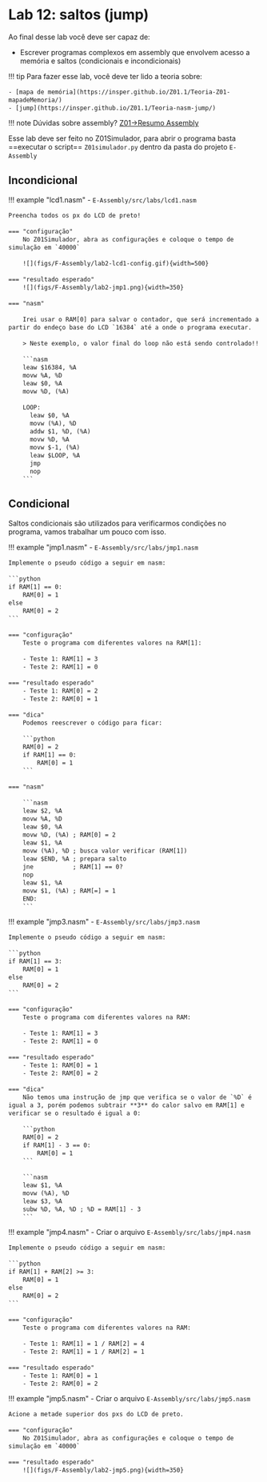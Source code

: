 # Lab 12: saltos (jump)

Ao final desse lab você deve ser capaz de:

- Escrever programas complexos em assembly que envolvem acesso a memória e saltos (condicionais e incondicionais)

!!! tip
    Para fazer esse lab, você deve ter lido a teoria sobre:
    
    - [mapa de memória](https://insper.github.io/Z01.1/Teoria-Z01-mapadeMemoria/)
    - [jump](https://insper.github.io/Z01.1/Teoria-nasm-jump/)

!!! note
    Dúvidas sobre assembly? [Z01->Resumo Assembly](https://insper.github.io/Z01.1/Util-Resumo-Assembly/)

Esse lab deve ser feito no Z01Simulador, para abrir o programa basta ==executar o script== `Z01simulador.py` dentro da pasta do projeto `E-Assembly`

## Incondicional

!!! example "lcd1.nasm" 
    - `E-Assembly/src/labs/lcd1.nasm`
    
    Preencha todos os px do LCD de preto!
    
    === "configuração"
        No Z01Simulador, abra as configurações e coloque o tempo de simulação em `40000`
        
        ![](figs/F-Assembly/lab2-lcd1-config.gif){width=500}
    
    === "resultado esperado"
        ![](figs/F-Assembly/lab2-jmp1.png){width=350}
        
    === "nasm"
        
        Irei usar o RAM[0] para salvar o contador, que será incrementado a partir do endeço base do LCD `16384` até a onde o programa executar.
        
        > Neste exemplo, o valor final do loop não está sendo controlado!!
        
        ```nasm
        leaw $16384, %A
        movw %A, %D
        leaw $0, %A
        movw %D, (%A)
        
        LOOP:
          leaw $0, %A
          movw (%A), %D
          addw $1, %D, (%A)
          movw %D, %A
          movw $-1, (%A)
          leaw $LOOP, %A
          jmp
          nop
        ```

## Condicional

Saltos condicionais são utilizados para verificarmos condições no programa, vamos trabalhar um pouco com isso.


!!! example "jmp1.nasm" 
    - `E-Assembly/src/labs/jmp1.nasm`
    
    Implemente o pseudo código a seguir em nasm:
    
    ```python
    if RAM[1] == 0: 
        RAM[0] = 1
    else
        RAM[0] = 2
    ```
    
    === "configuração"
        Teste o programa com diferentes valores na RAM[1]:
        
        - Teste 1: RAM[1] = 3
        - Teste 2: RAM[1] = 0
        
    === "resultado esperado"
        - Teste 1: RAM[0] = 2
        - Teste 2: RAM[0] = 1
        
    === "dica"
        Podemos reescrever o código para ficar:

        ```python
        RAM[0] = 2
        if RAM[1] == 0: 
            RAM[0] = 1
        ```
    
    === "nasm"
    
        ```nasm
        leaw $2, %A
        movw %A, %D
        leaw $0, %A
        movw %D, (%A) ; RAM[0] = 2
        leaw $1, %A
        movw (%A), %D ; busca valor verificar (RAM[1])
        leaw $END, %A ; prepara salto
        jne           ; RAM[1] == 0?
        nop
        leaw $1, %A
        movw $1, (%A) ; RAM[=] = 1
        END:          
        ```
        
!!! example "jmp3.nasm" 
    - `E-Assembly/src/labs/jmp3.nasm`
    
    Implemente o pseudo código a seguir em nasm:
    
    ```python
    if RAM[1] == 3: 
        RAM[0] = 1
    else
        RAM[0] = 2
    ```
    
    === "configuração"
        Teste o programa com diferentes valores na RAM:
        
        - Teste 1: RAM[1] = 3
        - Teste 2: RAM[1] = 0
        
    === "resultado esperado"
        - Teste 1: RAM[0] = 1
        - Teste 2: RAM[0] = 2
        
    === "dica"
        Não temos uma instrução de jmp que verifica se o valor de `%D` é igual a 3, porém podemos subtrair **3** do calor salvo em RAM[1] e verificar se o resultado é igual a 0:
        
        ```python
        RAM[0] = 2
        if RAM[1] - 3 == 0: 
            RAM[0] = 1
        ```
        
        ```nasm
        leaw $1, %A
        movw (%A), %D
        leaw $3, %A
        subw %D, %A, %D ; %D = RAM[1] - 3
        ```

!!! example "jmp4.nasm" 
    - Criar o arquivo `E-Assembly/src/labs/jmp4.nasm`
    
    Implemente o pseudo código a seguir em nasm:
    
    ```python
    if RAM[1] + RAM[2] >= 3: 
        RAM[0] = 1
    else
        RAM[0] = 2
    ```
    
    === "configuração"
        Teste o programa com diferentes valores na RAM:
        
        - Teste 1: RAM[1] = 1 / RAM[2] = 4
        - Teste 2: RAM[1] = 1 / RAM[2] = 1
        
    === "resultado esperado"
        - Teste 1: RAM[0] = 1
        - Teste 2: RAM[0] = 2

!!! example "jmp5.nasm" 
    - Criar o arquivo `E-Assembly/src/labs/jmp5.nasm`
    
    Acione a metade superior dos pxs do LCD de preto.
    
    === "configuração"
        No Z01Simulador, abra as configurações e coloque o tempo de simulação em `40000`
        
    === "resultado esperado"
        ![](figs/F-Assembly/lab2-jmp5.png){width=350}
